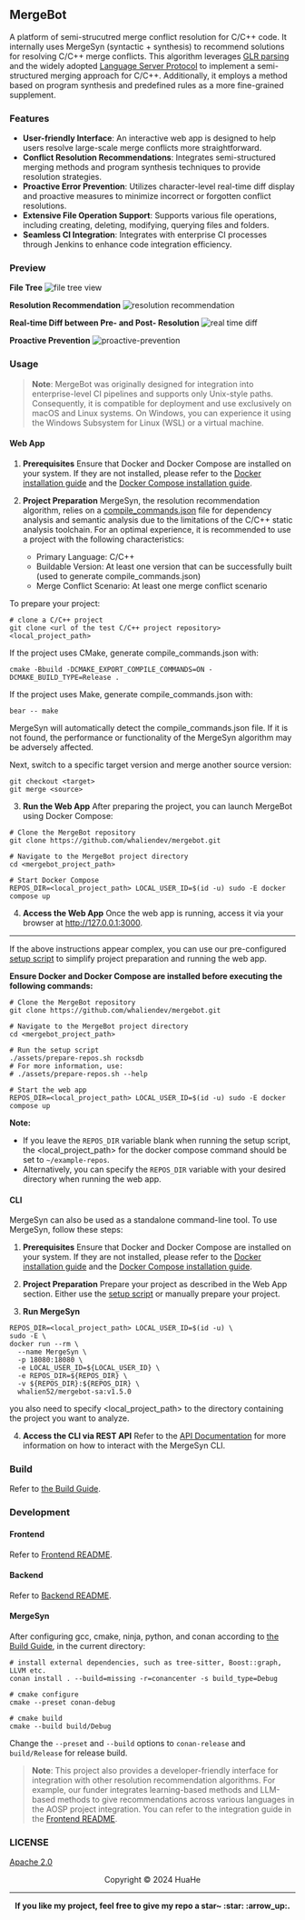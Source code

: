## MergeBot

A platform of semi-strucutred merge conflict resolution for C/C++ code. It internally uses MergeSyn (syntactic + synthesis) to recommend solutions for resolving C/C++ merge conflicts. This algorithm leverages [GLR parsing](https://tree-sitter.github.io/tree-sitter/) and the widely adopted [Language Server Protocol](https://microsoft.github.io/language-server-protocol/) to implement a semi-structured merging approach for C/C++. Additionally, it employs a method based on program synthesis and predefined rules as a more fine-grained supplement.

### Features

- **User-friendly Interface**: An interactive web app is designed to help users resolve large-scale merge conflicts more straightforward.
- **Conflict Resolution Recommendations**: Integrates semi-structured merging methods and program synthesis techniques to provide resolution strategies.
- **Proactive Error Prevention**: Utilizes character-level real-time diff display and proactive measures to minimize incorrect or forgotten conflict resolutions.
- **Extensive File Operation Support**: Supports various file operations, including creating, deleting, modifying, querying files and folders.
- **Seamless CI Integration**: Integrates with enterprise CI processes through Jenkins to enhance code integration efficiency.

### Preview

**File Tree**
![file tree view](docs/imgs/file-tree.png)

**Resolution Recommendation**
![resolution recommendation](docs/imgs/recommendation.png)

**Real-time Diff between Pre- and Post- Resolution**
![real time diff](docs/imgs/real-time-diff.png)

**Proactive Prevention**
![proactive-prevention](docs/imgs/proactive-prevention.png)



### Usage

> **Note**: MergeBot was originally designed for integration into enterprise-level CI pipelines and supports only Unix-style paths. Consequently, it is compatible for deployment and use exclusively on macOS and Linux systems. On Windows, you can experience it using the Windows Subsystem for Linux (WSL) or a virtual machine.

#### Web App

1. **Prerequisites**
   Ensure that Docker and Docker Compose are installed on your system. If they are not installed, please refer to the [Docker installation guide](https://docs.docker.com/get-started/get-docker/) and the [Docker Compose installation guide](https://docs.docker.com/compose/install/).

2. **Project Preparation**
   MergeSyn, the resolution recommendation algorithm, relies on a [compile_commands.json](https://clang.llvm.org/docs/JSONCompilationDatabase.html) file for dependency analysis and semantic analysis due to the limitations of the C/C++ static analysis toolchain. For an optimal experience, it is recommended to use a project with the following characteristics:

    - Primary Language: C/C++
    - Buildable Version: At least one version that can be successfully built (used to generate compile_commands.json)
    - Merge Conflict Scenario: At least one merge conflict scenario

To prepare your project:

```shell
# clone a C/C++ project
git clone <url of the test C/C++ project repository> <local_project_path>
```

If the project uses CMake, generate compile_commands.json with:

```shell
cmake -Bbuild -DCMAKE_EXPORT_COMPILE_COMMANDS=ON -DCMAKE_BUILD_TYPE=Release .
```

If the project uses Make, generate compile_commands.json with:

```shell
bear -- make
```

MergeSyn will automatically detect the compile_commands.json file. If it is not found, the performance or functionality of the MergeSyn algorithm may be adversely affected.

Next, switch to a specific target version and merge another source version:

```shell
git checkout <target>
git merge <source>
```

3. **Run the Web App**
   After preparing the project, you can launch MergeBot using Docker Compose:

```shell
# Clone the MergeBot repository
git clone https://github.com/whaliendev/mergebot.git

# Navigate to the MergeBot project directory
cd <mergebot_project_path>

# Start Docker Compose
REPOS_DIR=<local_project_path> LOCAL_USER_ID=$(id -u) sudo -E docker compose up
```

4. **Access the Web App**
   Once the web app is running, access it via your browser at http://127.0.0.1:3000.

---

If the above instructions appear complex, you can use our pre-configured [setup script](./assets/prepare-repos.sh) to simplify project preparation and running the web app.

**Ensure Docker and Docker Compose are installed before executing the following commands:**

```shell
# Clone the MergeBot repository
git clone https://github.com/whaliendev/mergebot.git

# Navigate to the MergeBot project directory
cd <mergebot_project_path>

# Run the setup script
./assets/prepare-repos.sh rocksdb
# For more information, use:
# ./assets/prepare-repos.sh --help

# Start the web app
REPOS_DIR=<local_project_path> LOCAL_USER_ID=$(id -u) sudo -E docker compose up
```

**Note:**

- If you leave the `REPOS_DIR` variable blank when running the setup script, the <local_project_path> for the docker compose command should be set to `~/example-repos`.
- Alternatively, you can specify the `REPOS_DIR` variable with your desired directory when running the web app.

#### CLI

MergeSyn can also be used as a standalone command-line tool. To use MergeSyn, follow these steps:

1. **Prerequisites**
   Ensure that Docker and Docker Compose are installed on your system. If they are not installed, please refer to the [Docker installation guide](https://docs.docker.com/get-started/get-docker/) and the [Docker Compose installation guide](https://docs.docker.com/compose/install/).

2. **Project Preparation**
   Prepare your project as described in the Web App section. Either use the [setup script](./assets/prepare-repos.sh) or manually prepare your project.

3. **Run MergeSyn**

```shell
REPOS_DIR=<local_project_path> LOCAL_USER_ID=$(id -u) \
sudo -E \
docker run --rm \
  --name MergeSyn \
  -p 18080:18080 \
  -e LOCAL_USER_ID=${LOCAL_USER_ID} \
  -e REPOS_DIR=${REPOS_DIR} \
  -v ${REPOS_DIR}:${REPOS_DIR} \
  whalien52/mergebot-sa:v1.5.0
```

you also need to specify <local_project_path> to the directory containing the project you want to analyze.

4. **Access the CLI via REST API**
   Refer to the [API Documentation](docs/api-mergebot-sa.md) for more information on how to interact with the MergeSyn CLI.



### Build

Refer to [the Build Guide](docs/build-guide.md).



### Development

#### Frontend

Refer to [Frontend README](ui/frontend/README.md).

#### Backend

Refer to [Backend README](ui/conflict-manager/README.md).

#### MergeSyn

After configuring gcc, cmake, ninja, python, and conan according to [the Build Guide](docs/build-guide.md), in the current directory:

```shell
# install external dependencies, such as tree-sitter, Boost::graph, LLVM etc.
conan install . --build=missing -r=conancenter -s build_type=Debug

# cmake configure
cmake --preset conan-debug

# cmake build
cmake --build build/Debug
```

Change the `--preset` and `--build` options to `conan-release` and `build/Release` for release build.


> **Note**: This project also provides a developer-friendly interface for integration with other resolution recommendation algorithms. For example, our funder integrates learning-based methods and LLM-based methods to give recommendations across various languages in the AOSP project integration. You can refer to the integration guide in the [Frontend README](ui/frontend/README.md).



### LICENSE

[Apache 2.0](LICENSE)

<center>Copyright © 2024 HuaHe</center>

---

<p align="center"><b>If you like my project, feel free to give my repo a star~ :star: :arrow_up:. </b></p>
